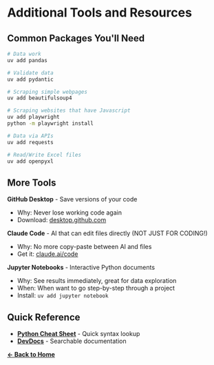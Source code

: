 # Additional Tools and Resources

## Common Packages You'll Need

```bash
# Data work
uv add pandas

# Validate data
uv add pydantic

# Scraping simple webpages
uv add beautifulsoup4 

# Scraping websites that have Javascript
uv add playwright
python -m playwright install

# Data via APIs
uv add requests

# Read/Write Excel files
uv add openpyxl
```
## More Tools

**GitHub Desktop** - Save versions of your code
- Why: Never lose working code again
- Download: [desktop.github.com](https://desktop.github.com)

**Claude Code** - AI that can edit files directly (NOT JUST FOR CODING!)
- Why: No more copy-paste between AI and files
- Get it: [claude.ai/code](https://claude.ai/code)
  
**Jupyter Notebooks** - Interactive Python documents
- Why: See results immediately, great for data exploration
- When: When want to go step-by-step through a project
- Install: `uv add jupyter notebook`

## Quick Reference
- **[Python Cheat Sheet](https://www.pythoncheatsheet.org/)** - Quick syntax lookup
- **[DevDocs](https://devdocs.io/python/)** - Searchable documentation

**[← Back to Home](../README.md)**
